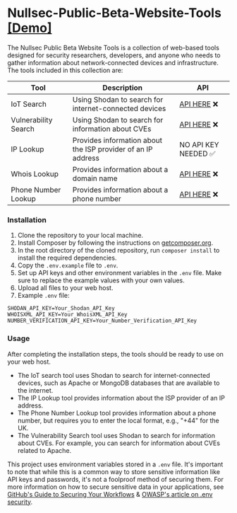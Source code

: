 # Nullsec-Public-Beta-Website-Tools [[Demo]](https://nst-dev.000webhostapp.com/betawebtools/)

The Nullsec Public Beta Website Tools is a collection of web-based tools designed for security researchers, developers, and anyone who needs to gather information about network-connected devices and infrastructure. The tools included in this collection are:

| Tool | Description | API |
| --- | --- | --- |
| IoT Search | Using Shodan to search for internet-connected devices | [API HERE](https://www.shodan.io) :x: |
| Vulnerability Search | Using Shodan to search for information about CVEs | [API HERE](https://www.shodan.io) :x: |
| IP Lookup | Provides information about the ISP provider of an IP address | NO API KEY NEEDED :white_check_mark: |
| Whois Lookup | Provides information about a domain name | [API HERE](https://www.whoisxmlapi.com) :x: |
| Phone Number Lookup | Provides information about a phone number | [API HERE](https://apilayer.com/marketplace/number_verification-api) :x: |

### Installation

1. Clone the repository to your local machine.
2. Install Composer by following the instructions on [getcomposer.org](https://getcomposer.org/).
3. In the root directory of the cloned repository, run `composer install` to install the required dependencies.
4. Copy the `.env.example` file to `.env`.
5. Set up API keys and other environment variables in the `.env` file. Make sure to replace the example values with your own values.
6. Upload all files to your web host.
7. Example `.env` file:
```
SHODAN_API_KEY=Your_Shodan_API_Key
WHOISXML_API_KEY=Your_WhoisXML_API_Key
NUMBER_VERIFICATION_API_KEY=Your_Number_Verification_API_Key
```
### Usage

After completing the installation steps, the tools should be ready to use on your web host.

- The IoT search tool uses Shodan to search for internet-connected devices, such as Apache or MongoDB databases that are available to the internet.
- The IP Lookup tool provides information about the ISP provider of an IP address.
- The Phone Number Lookup tool provides information about a phone number, but requires you to enter the local format, e.g., "+44" for the UK.
- The Vulnerability Search tool uses Shodan to search for information about CVEs. For example, you can search for information about CVEs related to Apache.


This project uses environment variables stored in a `.env` file. It's important to note that while this is a common way to store sensitive information like API keys and passwords, it's not a foolproof method of securing them. For more information on how to secure sensitive data in your applications, see [GitHub's Guide to Securing Your Workflows](https://docs.github.com/en/actions/security-guides/encrypted-secrets) & [OWASP's article on .env security](https://owasp.org/www-project-cheat-sheets/cheatsheets/Dotenv_Cheat_Sheet.html).

